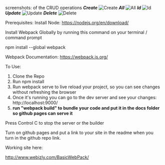 screenshots:  of the CRUD operations 
***Create***
![Create](https://user-images.githubusercontent.com/46980112/114353088-9f6c1080-9b3a-11eb-9516-ee670aae9955.png)
***All***
![All](https://user-images.githubusercontent.com/46980112/114353101-a135d400-9b3a-11eb-832a-996ff807869d.png)
***Id***
![Id](https://user-images.githubusercontent.com/46980112/114353106-a2670100-9b3a-11eb-8404-af2bd8f5158c.png)
***Update***
![Update](https://user-images.githubusercontent.com/46980112/114353113-a3982e00-9b3a-11eb-99b1-7cad653fff41.png)
***Delete***
![Delete](https://user-images.githubusercontent.com/46980112/114353119-a4c95b00-9b3a-11eb-89f9-fc118a157591.png)


Prerequisites:
Install Node:
https://nodejs.org/en/download/


Install Webpack Globally by running this command on your terminal / command prompt

npm install --global webpack

Webpack Documentation: https://webpack.js.org/

To Use:

1.  Clone the Repo
2.  Run npm install
3.  Run webpack serve to live reload your project, so you can see changes without refreshing the browser
4.  Once it's running you can go to the dev server and see your changes: http://localhost:9000/
5.  **run "webpack build" to bundle your code and put it in the docs folder so github pages can serve it**

Press Control C to stop the server or the builder

Turn on github pages and put a link to your site in the readme when you turn in the github repo link.

Working site here:

http://www.webizly.com/BasicWebPack/
